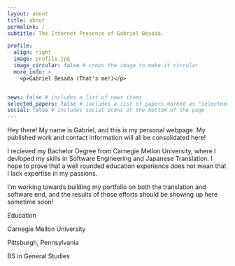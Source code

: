 ```yaml
---
layout: about
title: about
permalink: /
subtitle: The Internet Presence of Gabriel Besada.

profile:
  align: right
  image: profile.jpg
  image_circular: false # crops the image to make it circular
  more_info: >
    <p>Gabriel Besada (That's me!)</p>


news: false # includes a list of news items
selected_papers: false # includes a list of papers marked as "selected={true}"
social: false # includes social icons at the bottom of the page
---
```


Hey there! My name is Gabriel, and this is my personal webpage. My published work and contact information will all be consolidated here!

I recieved my Bachelor Degree from Carnegie Mellon University, where I devloped my skills in Software Engineering and Japanese Translation. I hope to prove that a well rounded education experience does not mean that I lack expertise in my passions.

I'm working towards building my portfolio on both the translation and software end, and the results of those efforts should be showing up here sometime soon!

Education
<p>Carnegie Mellon University</p>
<p>Pittsburgh, Pennsylvania</p>
<p>BS in General Studies</p>
